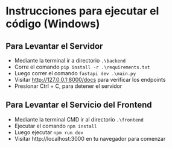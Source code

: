 # Instrucciones para ejecutar el código (Windows)

## Para Levantar el Servidor

* Mediante la terminal ir a directorio `.\backend`
* Corre el comando `pip install -r .\requirements.txt`
* Luego correr el comando `fastapi dev .\main.py`
* Visitar  http://127.0.0.1:8000/docs para verificar los endpoints
* Presionar Ctrl + C, para detener el servidor

## Para Levantar el Servicio del Frontend

* Mediante la terminal CMD ir al directorio `.\frontend`
* Ejecutar el comando `npm install` 
* Luego ejecutar `npm run dev`
* Visitar http://localhost:3000 en tu navegador para comenzar
